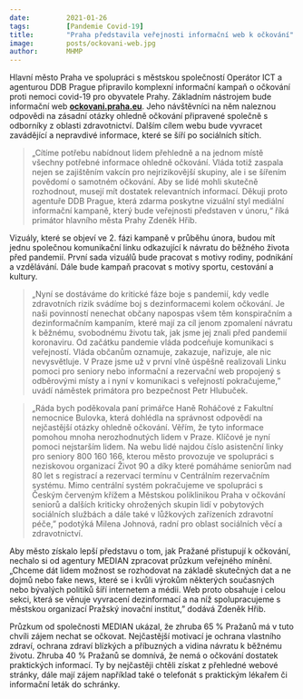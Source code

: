 ```yaml
---
date:         2021-01-26
tags:         [Pandemie Covid-19]
title:        "Praha představila veřejnosti informační web k očkování"
image: 	      posts/ockovani-web.jpg
author:       MHMP
---
```


Hlavní město Praha ve spolupráci s městskou společností Operátor ICT a agenturou DDB Prague připravilo komplexní informační kampaň o očkování proti nemoci covid-19 pro obyvatele Prahy. Základním nástrojem bude informační web **[ockovani.praha.eu](https://ockovani.praha.eu/)**. Jeho návštěvníci na něm naleznou odpovědi na zásadní otázky ohledně očkování připravené společně s odborníky z oblasti zdravotnictví. Dalším cílem webu bude vyvracet zavádějící a nepravdivé informace, které se šíří po sociálních sítích.

> „Cítíme potřebu nabídnout lidem přehledně a na jednom místě všechny potřebné informace ohledně očkování. Vláda totiž zaspala nejen se zajištěním vakcín pro nejrizikovější skupiny, ale i se šířením povědomí o samotném očkování. Aby se lidé mohli skutečně rozhodnout, musejí mít dostatek relevantních informací. Děkuji proto agentuře DDB Prague, která zdarma poskytne vizuální styl mediální informační kampaně, který bude veřejnosti představen v únoru,“ říká primátor hlavního města Prahy Zdeněk Hřib.

Vizuály, které se objeví ve 2. fázi kampaně v průběhu února, budou mít jednu společnou komunikační linku odkazující k návratu do běžného života před pandemií. První sada vizuálů bude pracovat s motivy rodiny, podnikání a vzdělávání. Dále bude kampaň pracovat s motivy sportu, cestování a kultury.

> „Nyní se dostáváme do kritické fáze boje s pandemií, kdy vedle zdravotních rizik svádíme boj s dezinformacemi kolem očkování. Je naši povinností nenechat občany napospas všem těm konspiračním a dezinformačním kampaním, které mají za cíl jenom zpomalení návratu k běžnému, svobodnému životu tak, jak jsme jej znali před pandemií koronaviru. Od začátku pandemie vláda podceňuje komunikaci s veřejností. Vláda občanům oznamuje, zakazuje, nařizuje, ale nic nevysvětluje. V Praze jsme už v první vlně úspěšně realizovali Linku pomoci pro seniory nebo informační a rezervační web propojený s odběrovými místy a i nyní v komunikaci s veřejností pokračujeme,” uvádí náměstek primátora pro bezpečnost Petr Hlubuček. 

> „Ráda bych poděkovala paní primářce Haně Roháčové z Fakultní nemocnice Bulovka, která dohlédla na správnost odpovědí na nejčastější otázky ohledně očkování. Věřím, že tyto informace pomohou mnoha nerozhodnutých lidem v Praze. Klíčové je nyní pomoci nejstarším lidem. Na webu lidé najdou číslo asistenční linky pro seniory 800 160 166, kterou město provozuje ve spolupráci s neziskovou organizací Život 90 a díky které pomáháme seniorům nad 80 let s registrací a rezervací termínu v Centrálním rezervačním systému. Mimo centrální systém pokračujeme ve spolupráci s Českým červeným křížem a Městskou poliklinikou Praha v očkování seniorů a dalších kriticky ohrožených skupin lidí v pobytových sociálních službách a dále také v lůžkových zařízeních zdravotní péče,” podotýká Milena Johnová, radní pro oblast sociálních věcí a zdravotnictví.

Aby město získalo lepší představu o tom, jak Pražané přistupují k očkování, nechalo si od agentury MEDIAN zpracovat průzkum veřejného mínění. „Chceme dát lidem možnost se rozhodovat na základě skutečných dat a ne dojmů nebo fake news, které se i kvůli výrokům některých současných nebo bývalých politiků šíří internetem a médii. Web proto obsahuje i celou sekci, která se věnuje vyvracení dezinformací a na níž spolupracujeme s městskou organizací Pražský inovační institut,” dodává Zdeněk Hřib. 

Průzkum od společnosti MEDIAN ukázal, že zhruba 65 % Pražanů má v tuto chvíli zájem nechat se očkovat. Nejčastější motivací je  ochrana vlastního zdraví, ochrana zdraví blízkých a příbuzných a vidina návratu k běžnému životu. Zhruba 40 % Pražanů se domnívá, že nemá o očkování dostatek praktických informací. Ty by nejčastěji chtěli získat z přehledné webové stránky, dále mají zájem například také o telefonát s praktickým lékařem či informační leták do schránky.
